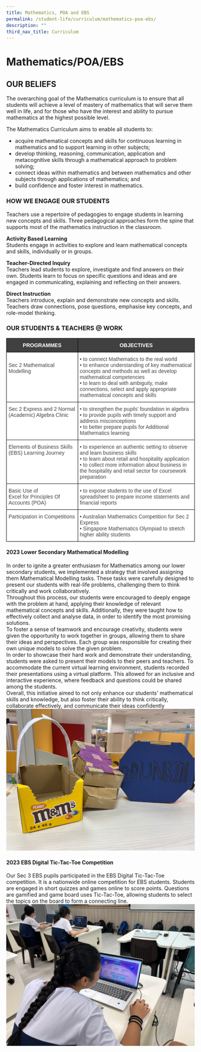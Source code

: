 ```yaml
---
title: Mathematics, POA and EBS
permalink: /student-life/curriculum/mathematics-poa-ebs/
description: ""
third_nav_title: Curriculum
---
```

# **Mathematics/POA/EBS**

## OUR BELIEFS

The overarching goal of the Mathematics curriculum is to ensure that all students will achieve a level of mastery of mathematics that will serve them well in life, and for those who have the interest and ability to pursue mathematics at the highest possible level.

The Mathematics Curriculum aims to enable all students to:

*   acquire mathematical concepts and skills for continuous learning in mathematics and to support learning in other subjects;
*   develop thinking, reasoning, communication, application and metacognitive skills through a mathematical approach to problem solving;
*   connect ideas within mathematics and between mathematics and other subjects through applications of mathematics; and 
*   build confidence and foster interest in mathematics.
   
### HOW WE ENGAGE OUR STUDENTS

Teachers use a repertoire of pedagogies to engage students in learning new concepts and skills. Three pedagogical approaches form the spine that supports most of the mathematics instruction in the classroom.

**Activity Based Learning**    
Students engage in activities to explore and learn mathematical concepts and skills, individually or in groups.

**Teacher-Directed Inquiry**    
Teachers lead students to explore, investigate and find answers on their own. Students learn to focus on specific questions and ideas and are engaged in communicating, explaining and reflecting on their answers.

**Direct Instruction**   
Teachers introduce, explain and demonstrate new concepts and skills. Teachers draw connections, pose questions, emphasise key concepts, and role-model thinking.&nbsp;

### OUR STUDENTS &amp; TEACHERS @ WORK

<table style="border-collapse:collapse;border-spacing:0" class="tg"><thead><tr><th style="background-color:#404040;border-color:#000000;border-style:solid;border-width:1px;color:#FFF;font-family:Arial, sans-serif;font-size:14px;font-weight:bold;overflow:hidden;padding:10px 5px;text-align:center;vertical-align:top;word-break:normal">PROGRAMMES</th><th style="background-color:#404040;border-color:#000000;border-style:solid;border-width:1px;color:#FFF;font-family:Arial, sans-serif;font-size:14px;font-weight:bold;overflow:hidden;padding:10px 5px;text-align:center;vertical-align:top;word-break:normal">OBJECTIVES</th></tr></thead><tbody><tr><td style="background-color:#FFF;border-color:#000000;border-style:solid;border-width:1px;color:#454545;font-family:Arial, sans-serif;font-size:14px;overflow:hidden;padding:10px 5px;text-align:left;vertical-align:top;word-break:normal"><br>Sec 2 Mathematical Modelling</td><td style="background-color:#FFF;border-color:#000000;border-style:solid;border-width:1px;color:#454545;font-family:Arial, sans-serif;font-size:14px;overflow:hidden;padding:10px 5px;text-align:left;vertical-align:top;word-break:normal">• to connect Mathematics to the real world<br>• to enhance understanding of key mathematical concepts and methods as well as develop mathematical competencies<br>• to learn to deal with ambiguity, make connections, select and apply appropriate mathematical concepts and skills</td></tr><tr><td style="background-color:#FFF;border-color:#000000;border-style:solid;border-width:1px;color:#454545;font-family:Arial, sans-serif;font-size:14px;overflow:hidden;padding:10px 5px;text-align:left;vertical-align:top;word-break:normal">Sec 2 Express and 2 Normal (Academic) Algebra Clinic</td><td style="background-color:#FFF;border-color:#000000;border-style:solid;border-width:1px;color:#454545;font-family:Arial, sans-serif;font-size:14px;overflow:hidden;padding:10px 5px;text-align:left;vertical-align:top;word-break:normal">• to strengthen the pupils' foundation in algebra<br>• to provide pupils with timely support and address misconceptions<br>• to better prepare pupils for Additional Mathematics learning</td></tr><tr><td style="background-color:#FFF;border-color:black;border-style:solid;border-width:1px;color:#454545;font-family:Arial, sans-serif;font-size:14px;overflow:hidden;padding:10px 5px;text-align:left;vertical-align:top;word-break:normal">Elements of Business Skills (EBS) Learning Journey </td><td style="background-color:#FFF;border-color:black;border-style:solid;border-width:1px;color:#454545;font-family:Arial, sans-serif;font-size:14px;overflow:hidden;padding:10px 5px;text-align:left;vertical-align:top;word-break:normal">• to experience an authentic setting to observe and learn business skills<br>• to learn about retail and hospitality application<br>• to collect more information about business in the hospitality and retail sector for coursework preparation</td></tr><tr><td style="background-color:#FFF;border-color:black;border-style:solid;border-width:1px;color:#454545;font-family:Arial, sans-serif;font-size:14px;overflow:hidden;padding:10px 5px;text-align:left;vertical-align:top;word-break:normal">Basic Use of<br>Excel for Principles Of Accounts (POA)</td><td style="background-color:#FFF;border-color:black;border-style:solid;border-width:1px;color:#454545;font-family:Arial, sans-serif;font-size:14px;overflow:hidden;padding:10px 5px;text-align:left;vertical-align:top;word-break:normal">• to expose students to the use of Excel spreadsheet to prepare income statements and financial reports</td></tr><tr><td style="background-color:#FFF;border-color:black;border-style:solid;border-width:1px;color:#454545;font-family:Arial, sans-serif;font-size:14px;overflow:hidden;padding:10px 5px;text-align:left;vertical-align:top;word-break:normal">Participation in Competitions</td><td style="background-color:#FFF;border-color:black;border-style:solid;border-width:1px;color:#454545;font-family:Arial, sans-serif;font-size:14px;overflow:hidden;padding:10px 5px;text-align:left;vertical-align:top;word-break:normal">• Australian Mathematics Competition for Sec 2 Express<br>• Singapore Mathematics Olympiad to stretch higher ability students</td></tr></tbody></table>

#### 2023 Lower Secondary Mathematical Modelling
In order to ignite a greater enthusiasm for Mathematics among our lower secondary students, we implemented a strategy that involved assigning them Mathematical Modelling tasks. These tasks were carefully designed to present our students with real-life problems, challenging them to think critically and work collaboratively.<br>
Throughout this process, our students were encouraged to deeply engage with the problem at hand, applying their knowledge of relevant mathematical concepts and skills. Additionally, they were taught how to effectively collect and analyse data, in order to identify the most promising solutions. <br>
To foster a sense of teamwork and encourage creativity, students were given the opportunity to work together in groups, allowing them to share their ideas and perspectives. Each group was responsible for creating their own unique models to solve the given problem. <br>
In order to showcase their hard work and demonstrate their understanding, students were asked to present their models to their peers and teachers. To accommodate the current virtual learning environment, students recorded their presentations using a virtual platform. This allowed for an inclusive and interactive experience, where feedback and questions could be shared among the students.<br>
Overall, this initiative aimed to not only enhance our students' mathematical skills and knowledge, but also foster their ability to think critically, collaborate effectively, and communicate their ideas confidently![](/images/MathsPOAEBS2023/lower%20sec%20mathematical%20modelling.jpeg)

#### 2023 EBS Digital Tic-Tac-Toe Competition
Our Sec 3 EBS pupils participated in the EBS Digital Tic-Tac-Toe competition. It is a nationwide online competition for EBS students. 
Students are engaged in short quizzes and games online to score points. Questions are gamified and game board uses Tic-Tac-Toe, allowing students to select the topics on the board to form a connecting line.
![](/images/MathsPOAEBS2023/2023%20ebs%20digital%20tic-tac-toe%20competition.jpeg)
